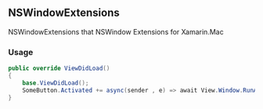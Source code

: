 ## NSWindowExtensions
NSWindowExtensions that NSWindow Extensions for Xamarin.Mac

### Usage

```cs
public override ViewDidLoad()
{
    base.ViewDidLoad();
    SomeButton.Activated += async(sender , e) => await View.Window.RunAlertAsync("Welcome!","Hello Xamarin.Mac!"NSAlertStyle.Informational);
}
```
